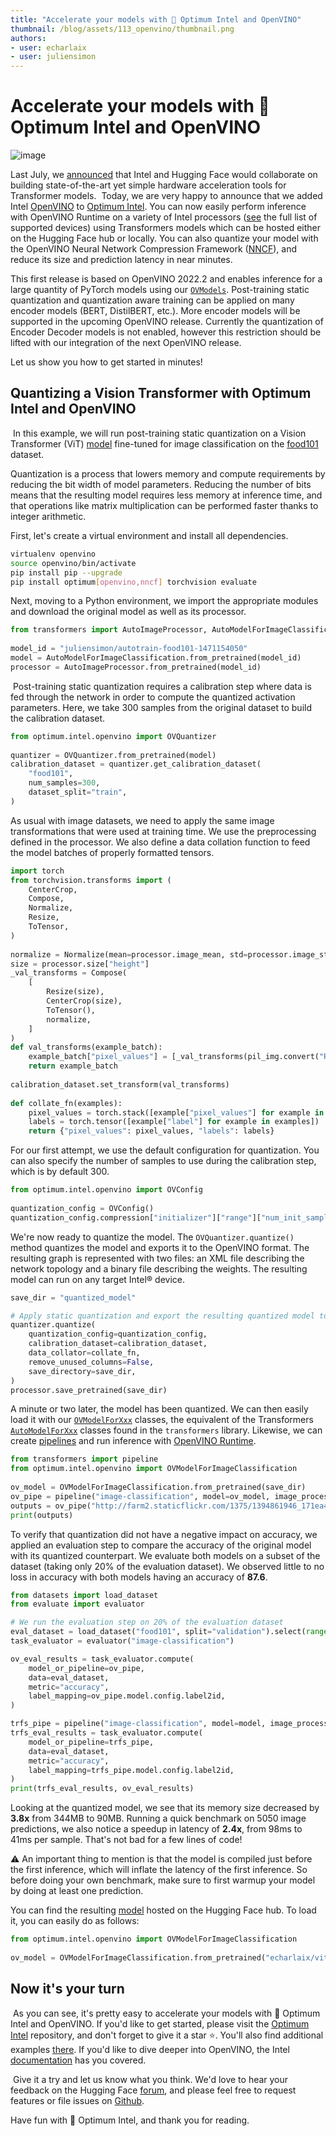 ```yaml
---
title: "Accelerate your models with 🤗 Optimum Intel and OpenVINO"
thumbnail: /blog/assets/113_openvino/thumbnail.png
authors:
- user: echarlaix
- user: juliensimon
---
```


<h1>Accelerate your models with 🤗 Optimum Intel and OpenVINO</h1>


![image](assets/113_openvino/thumbnail.png)

Last July, we [announced](https://huggingface.co/blog/intel) that Intel and Hugging Face would collaborate on building state-of-the-art yet simple hardware acceleration tools for Transformer models. 
​
Today, we are very happy to announce that we added Intel [OpenVINO](https://docs.openvino.ai/latest/index.html) to [Optimum Intel](https://github.com/huggingface/optimum-intel). You can now easily perform inference with OpenVINO Runtime on a variety of Intel processors  ([see](https://docs.openvino.ai/latest/openvino_docs_OV_UG_supported_plugins_Supported_Devices.html) the full list of supported devices) using Transformers models which can be hosted either on the Hugging Face hub or locally. You can also quantize your model with the OpenVINO Neural Network Compression Framework ([NNCF](https://github.com/openvinotoolkit/nncf)), and reduce its size and prediction latency in near minutes. ​

This first release is based on OpenVINO 2022.2 and enables inference for a large quantity of PyTorch models using our [`OVModels`](https://huggingface.co/docs/optimum/intel/inference). Post-training static quantization and quantization aware training can be applied on many encoder models (BERT, DistilBERT, etc.). More encoder models will be supported in the upcoming OpenVINO release. Currently the quantization of Encoder Decoder models is not enabled, however this restriction should be lifted with our integration of the next OpenVINO release.

​Let us show you how to get started in minutes!​

## Quantizing a Vision Transformer with Optimum Intel and OpenVINO
​
In this example, we will run post-training static quantization on a Vision Transformer (ViT) [model](https://huggingface.co/juliensimon/autotrain-food101-1471154050) fine-tuned for image classification on the [food101](https://huggingface.co/datasets/food101) dataset. 
​

Quantization is a process that lowers memory and compute requirements by reducing the bit width of model parameters. Reducing the number of bits means that the resulting model requires less memory at inference time, and that operations like matrix multiplication can be performed faster thanks to integer arithmetic.

First, let's create a virtual environment and install all dependencies.​

```bash
virtualenv openvino
source openvino/bin/activate
pip install pip --upgrade
pip install optimum[openvino,nncf] torchvision evaluate
```

Next, moving to a Python environment, we import the appropriate modules and download the original model as well as its processor.
​
```python
from transformers import AutoImageProcessor, AutoModelForImageClassification
​
model_id = "juliensimon/autotrain-food101-1471154050"
model = AutoModelForImageClassification.from_pretrained(model_id)
processor = AutoImageProcessor.from_pretrained(model_id)
```
​
Post-training static quantization requires a calibration step where data is fed through the network in order to compute the quantized activation parameters. Here, we take 300 samples from the original dataset to build the calibration dataset.
​
```python
from optimum.intel.openvino import OVQuantizer
​
quantizer = OVQuantizer.from_pretrained(model)
calibration_dataset = quantizer.get_calibration_dataset(
    "food101",
    num_samples=300,
    dataset_split="train",
)
```

As usual with image datasets, we need to apply the same image transformations that were used at training time. We use the preprocessing defined in the processor. We also define a data collation function to feed the model batches of properly formatted tensors.
​

```python
import torch
from torchvision.transforms import (
    CenterCrop,
    Compose,
    Normalize,
    Resize,
    ToTensor,
)
​
normalize = Normalize(mean=processor.image_mean, std=processor.image_std)
size = processor.size["height"]
_val_transforms = Compose(
    [
        Resize(size),
        CenterCrop(size),
        ToTensor(),
        normalize,
    ]
)
def val_transforms(example_batch):
    example_batch["pixel_values"] = [_val_transforms(pil_img.convert("RGB")) for pil_img in example_batch["image"]]
    return example_batch
​
calibration_dataset.set_transform(val_transforms)
​
def collate_fn(examples):
    pixel_values = torch.stack([example["pixel_values"] for example in examples])
    labels = torch.tensor([example["label"] for example in examples])
    return {"pixel_values": pixel_values, "labels": labels}
```


For our first attempt, we use the default configuration for quantization. You can also specify the number of samples to use during the calibration step, which is by default 300.

```python
from optimum.intel.openvino import OVConfig
​
quantization_config = OVConfig()
quantization_config.compression["initializer"]["range"]["num_init_samples"] = 300
```

We're now ready to quantize the model. The `OVQuantizer.quantize()` method quantizes the model and exports it to the OpenVINO format. The resulting graph is represented with two files: an XML file describing the network topology and a binary file describing the weights. The resulting model can run on any target Intel® device.

```python
save_dir = "quantized_model"

# Apply static quantization and export the resulting quantized model to OpenVINO IR format
quantizer.quantize(
    quantization_config=quantization_config,
    calibration_dataset=calibration_dataset,
    data_collator=collate_fn,
    remove_unused_columns=False,
    save_directory=save_dir,
)
processor.save_pretrained(save_dir)
```

A minute or two later, the model has been quantized. We can then easily load it with our [`OVModelForXxx`](https://huggingface.co/docs/optimum/intel/inference) classes, the equivalent of the Transformers [`AutoModelForXxx`](https://huggingface.co/docs/transformers/main/en/autoclass_tutorial#automodel) classes found in the `transformers` library. Likewise, we can create [pipelines](https://huggingface.co/docs/transformers/main/en/main_classes/pipelines) and run inference with [OpenVINO Runtime](https://docs.openvino.ai/latest/openvino_docs_OV_UG_OV_Runtime_User_Guide.html).
​
```python
from transformers import pipeline
from optimum.intel.openvino import OVModelForImageClassification
​
ov_model = OVModelForImageClassification.from_pretrained(save_dir)
ov_pipe = pipeline("image-classification", model=ov_model, image_processor=processor)
outputs = ov_pipe("http://farm2.staticflickr.com/1375/1394861946_171ea43524_z.jpg")
print(outputs)
```

​To verify that quantization did not have a negative impact on accuracy, we applied an evaluation step to compare the accuracy of the original model with its quantized counterpart. We evaluate both models on a subset of the dataset (taking only 20% of the evaluation dataset). We observed little to no loss in accuracy with both models having an accuracy of **87.6**.

```python
from datasets import load_dataset
from evaluate import evaluator

# We run the evaluation step on 20% of the evaluation dataset
eval_dataset = load_dataset("food101", split="validation").select(range(5050))
task_evaluator = evaluator("image-classification")

ov_eval_results = task_evaluator.compute(
    model_or_pipeline=ov_pipe,
    data=eval_dataset,
    metric="accuracy",
    label_mapping=ov_pipe.model.config.label2id,
)

trfs_pipe = pipeline("image-classification", model=model, image_processor=processor)
trfs_eval_results = task_evaluator.compute(
    model_or_pipeline=trfs_pipe,
    data=eval_dataset,
    metric="accuracy",
    label_mapping=trfs_pipe.model.config.label2id,
)
print(trfs_eval_results, ov_eval_results)
```

Looking at the quantized model, we see that its memory size decreased by **3.8x** from 344MB to 90MB. Running a quick benchmark on 5050 image predictions, we also notice a speedup in latency of **2.4x**, from 98ms to 41ms per sample. That's not bad for a few lines of code!

⚠️ An important thing to mention is that the model is compiled just before the first inference, which will inflate the latency of the first inference. So before doing your own benchmark, make sure to first warmup your model by doing at least one prediction.

You can find the resulting [model](https://huggingface.co/echarlaix/vit-food101-int8) hosted on the Hugging Face hub. To load it, you can easily do as follows:
```python
from optimum.intel.openvino import OVModelForImageClassification
​
ov_model = OVModelForImageClassification.from_pretrained("echarlaix/vit-food101-int8")
```

## Now it's your turn
​
As you can see, it's pretty easy to accelerate your models with 🤗 Optimum Intel and OpenVINO. If you'd like to get started, please visit the [Optimum Intel](https://github.com/huggingface/optimum-intel) repository, and don't forget to give it a star ⭐. You'll also find additional examples [there](https://huggingface.co/docs/optimum/intel/optimization_ov). If you'd like to dive deeper into OpenVINO, the Intel [documentation](https://docs.openvino.ai/latest/index.html) has you covered. 

​
Give it a try and let us know what you think. We'd love to hear your feedback on the Hugging Face [forum](https://discuss.huggingface.co/c/optimum), and please feel free to request features or file issues on [Github](https://github.com/huggingface/optimum-intel).
​

Have fun with 🤗 Optimum Intel, and thank you for reading.

​

